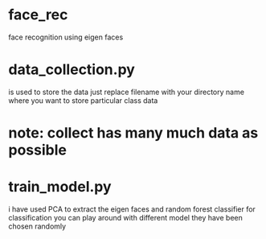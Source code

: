 # face_rec
face recognition using eigen faces
# data_collection.py
 is used to store the data just replace filename with your directory name where you want to store particular class data
 # note: collect has many much data as possible
 # train_model.py
  i have used PCA to extract the eigen faces and random forest classifier for classification you can play around with different model they have been chosen randomly
  
  
